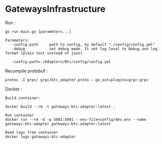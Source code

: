 # GatewaysInfrastructure

Run :

    go run main.go [parameters...] 
    
    Parameters:
       -config-path     path to config, by default "./config/config.yml"
       -debug           set debug mode. It set log level to Debug and log format (plain text instead of json)
       
       -config-path=./Adapters/Btc/config/config.yml

Recompile protobuf :
    
    protoc -I grpc/ grpc/btc_adapter.proto --go_out=plugins=grpc:grpc
    
Docker :
    
    Build container:
    
    docker build --rm -t gateways-btc-adapter:latest .
    
    Run container
    docker run --rm -d -p 5001:5001 --env-file=config/dev.env --name gateways-btc-adapter gateways-btc-adapter:latest
    
    Read logs from container
    docker logs gateways-btc-adapter
